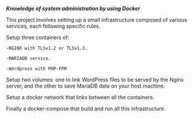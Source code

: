 *****Knowledge of system administration by using Docker*****

This project involves setting up a small infrastructure composed of various services, each following specific rules.

Setup three containers of:

    -NGINX with TLSv1.2 or TLSv1.3.
  
    -MARIADB service.
  
    -Wordpress with PHP-FPM

Setup two volumes: one to link WordPress files to be served by the Nginx server, and the other to save MariaDB data on your host machine.

Setup a docker network that links between all the containers.

Finally a docker-compose that build and run all this infrastructure.
